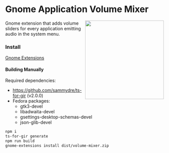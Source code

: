 # Gnome Application Volume Mixer

<img src="https://extensions.gnome.org/extension-data/screenshots/screenshot_3499.png" height=250 align=right />

Gnome extension that adds volume sliders for every application emitting audio in the system menu.

### Install

[Gnome Extensions](https://extensions.gnome.org/extension/3499/application-volume-mixer/)

#### Building Manually

Required dependencies:

 - https://github.com/sammydre/ts-for-gir (v2.0.0)
 - Fedora packages:
    - gtk3-devel
    - libadwaita-devel
    - gsettings-desktop-schemas-devel
    - json-glib-devel

```bash
npm i
ts-for-gir generate
npm run build
gnome-extensions install dist/volume-mixer.zip
```

